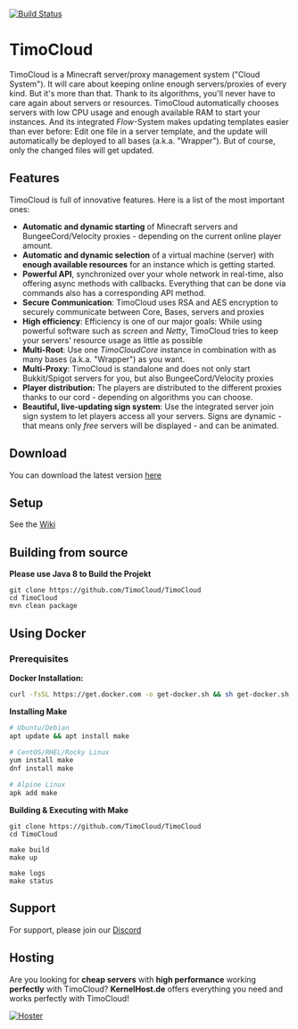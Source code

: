 [![Build Status](http://jenkins.timo.cloud/job/TimoCloud/job/master/badge/icon)](http://jenkins.timo.cloud/job/TimoCloud/job/master/) <!--[![Codacy Badge](https://api.codacy.com/project/badge/Grade/b341b86dc4704d59b54f059d0cf6d5d1)](https://www.codacy.com/project/TimoCrafter/TimoCloud/dashboard?utm_source=github.com&amp;utm_medium=referral&amp;utm_content=TimoCloud/TimoCloud&amp;utm_campaign=Badge_Grade_Dashboard)-->

# TimoCloud

TimoCloud is a Minecraft server/proxy management system ("Cloud System"). It will care about keeping online enough servers/proxies of every kind. But it's more than that. Thank to its algorithms, you'll never have to care again about servers or resources. TimoCloud automatically chooses servers with low CPU usage and enough available RAM to start your instances. And its integrated _Flow_-System makes updating templates easier than ever before: Edit one file in a server template, and the update will automatically be deployed to all bases (a.k.a. "Wrapper"). But of course, only the changed files will get updated.

## Features

TimoCloud is full of innovative features. Here is a list of the most important ones:

- **Automatic and dynamic starting** of Minecraft servers and BungeeCord/Velocity proxies - depending on the current online player amount.
- **Automatic and dynamic selection** of a virtual machine (server) with **enough available resources** for an instance which is getting started.
- **Powerful API**, synchronized over your whole network in real-time, also offering async methods with callbacks. Everything that can be done via commands also has a corresponding API method.
- **Secure Communication**: TimoCloud uses RSA and AES encryption to securely communicate between Core, Bases, servers and proxies
- **High efficiency**: Efficiency is one of our major goals: While using powerful software such as _screen_ and _Netty_, TimoCloud tries to keep your servers' resource usage as little as possible
- **Multi-Root**: Use one _TimoCloudCore_ instance in combination with as many bases (a.k.a. "Wrapper") as you want.
- **Multi-Proxy**: TimoCloud is standalone and does not only start Bukkit/Spigot servers for you, but also BungeeCord/Velocity proxies
- **Player distribution:** The players are distributed to the different proxies thanks to our cord - depending on algorithms you can choose.
- **Beautiful, live-updating sign system**: Use the integrated server join sign system to let players access all your servers. Signs are dynamic - that means only _free_ servers will be displayed - and can be animated.

## Download

You can download the latest version [here](https://jenkins.timo.cloud/job/TimoCloud/job/master/lastSuccessfulBuild/artifact/TimoCloud-Universal/target/TimoCloud.jar)

## Setup

See the [Wiki](https://github.com/TimoCloud/TimoCloud/wiki)

## Building from source

**Please use Java 8 to Build the Projekt**

```
git clone https://github.com/TimoCloud/TimoCloud
cd TimoCloud
mvn clean package
```

## Using Docker

### Prerequisites

**Docker Installation:**

```bash
curl -fsSL https://get.docker.com -o get-docker.sh && sh get-docker.sh
```

**Installing Make**

```bash
# Ubuntu/Debian
apt update && apt install make

# CentOS/RHEL/Rocky Linux
yum install make
dnf install make

# Alpine Linux
apk add make
```

**Building & Executing with Make**

```
git clone https://github.com/TimoCloud/TimoCloud
cd TimoCloud

make build
make up

make logs
make status
```

## Support

For support, please join our [Discord](https://discord.gg/RTNn4SE)

## Hosting

Are you looking for **cheap servers** with **high performance** working **perfectly** with TimoCloud? **KernelHost.de** offers everything you need and works perfectly with TimoCloud!

[![Hoster](https://timo.cloud/img/hoster_large.png)](https://www.kernelhost.de/rootserver-mieten)
